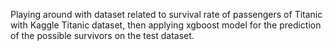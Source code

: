 Playing around with dataset related to survival rate of passengers of Titanic with Kaggle Titanic dataset, then applying xgboost model for the prediction of the possible survivors on the test dataset.
